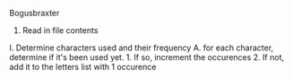 Bogusbraxter

1. Read in file contents



I. Determine characters used and their frequency
	A. for each character, determine if it's been used yet.
		1. If so, increment the occurences
		2. If not, add it to the letters list with 1 occurence
